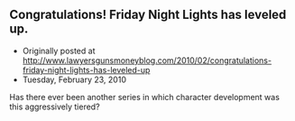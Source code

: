 ## Congratulations! Friday Night Lights has leveled up.

 * Originally posted at http://www.lawyersgunsmoneyblog.com/2010/02/congratulations-friday-night-lights-has-leveled-up
 * Tuesday, February 23, 2010

Has there ever been another series in which character development was this aggressively tiered?  
